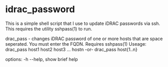 # idrac_password
This is a simple shell script that I use to update iDRAC passwords via ssh. This requires the utility sshpass(1) to run.


drac_pass - changes iDRAC password of one or more hosts that are space seperated. You must enter the FQDN. Requires sshpass(1)
Useage:
drac_pass host1 host2 host3 ... hostn -or- drac_pass host{1..n}
 
options:
-h --help,          show brief help

